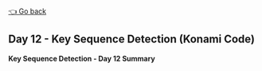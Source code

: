 [👈 Go back](../readme.md)

## Day 12 - Key Sequence Detection (Konami Code)

**Key Sequence Detection - Day 12 Summary**